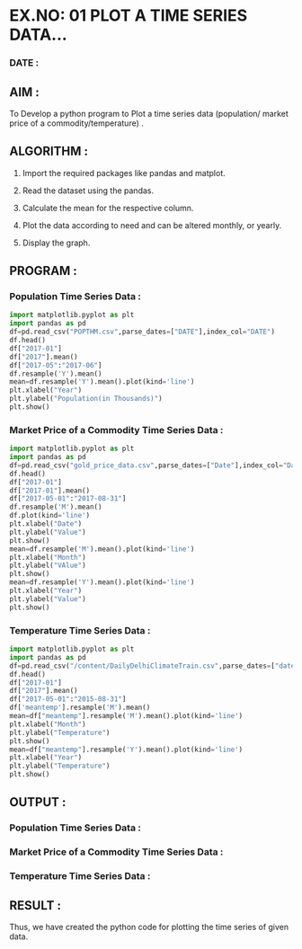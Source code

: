 # EX.NO: 01 PLOT A TIME SERIES DATA...

###  DATE : 

## AIM :

To Develop a python program to Plot a time series data (population/ market price of a commodity/temperature) .

## ALGORITHM :

1. Import the required packages like pandas and matplot.
   
2. Read the dataset using the pandas.
 
3. Calculate the mean for the respective column.
   
4. Plot the data according to need and can be altered monthly, or yearly.
   
5. Display the graph.

## PROGRAM :

### Population Time Series Data :

```python
import matplotlib.pyplot as plt
import pandas as pd
df=pd.read_csv("POPTHM.csv",parse_dates=["DATE"],index_col="DATE")
df.head()
df["2017-01"]
df["2017"].mean()
df["2017-05":"2017-06"]
df.resample('Y').mean()
mean=df.resample('Y').mean().plot(kind='line')
plt.xlabel("Year")
plt.ylabel("Population(in Thousands)")
plt.show()
```

### Market Price of a Commodity Time Series Data :

```python
import matplotlib.pyplot as plt
import pandas as pd
df=pd.read_csv("gold_price_data.csv",parse_dates=["Date"],index_col="Date")
df.head()
df["2017-01"]
df["2017-01"].mean()
df["2017-05-01":"2017-08-31"]
df.resample('M').mean()
df.plot(kind='line')
plt.xlabel("Date")
plt.ylabel("Value")
plt.show()
mean=df.resample('M').mean().plot(kind='line')
plt.xlabel("Month")
plt.ylabel("VAlue")
plt.show()
mean=df.resample('Y').mean().plot(kind='line')
plt.xlabel("Year")
plt.ylabel("Value")
plt.show()

```

### Temperature Time Series Data :

```python
import matplotlib.pyplot as plt
import pandas as pd
df=pd.read_csv("/content/DailyDelhiClimateTrain.csv",parse_dates=["date"],index_col="date")
df.head()
df["2017-01"]
df["2017"].mean()
df["2017-05-01":"2015-08-31"]
df['meantemp'].resample('M').mean()
mean=df["meantemp"].resample('M').mean().plot(kind='line')
plt.xlabel("Month")
plt.ylabel("Temperature")
plt.show()
mean=df["meantemp"].resample('Y').mean().plot(kind='line')
plt.xlabel("Year")
plt.ylabel("Temperature")
plt.show()

```

## OUTPUT :

### Population Time Series Data :

### Market Price of a Commodity Time Series Data :

### Temperature Time Series Data :

## RESULT :

Thus, we have created the python code for plotting the time series of given data.
